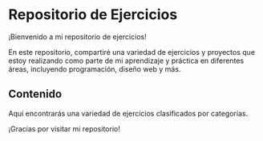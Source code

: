 # Repositorio de Ejercicios

¡Bienvenido a mi repositorio de ejercicios!

En este repositorio, compartiré una variedad de ejercicios y proyectos que estoy realizando como parte de mi aprendizaje y práctica en diferentes áreas, incluyendo programación, diseño web y más.

## Contenido

Aquí encontrarás una variedad de ejercicios clasificados por categorías.

¡Gracias por visitar mi repositorio!


